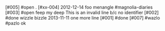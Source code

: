 [#005] #open .
[#xx-004] 2012-12-14 foo
  menangle #magnolia-diaries
[#003] #open feep my deep
This is an invalid line b/c no identifier
[#002]       #done wizzle bizzle 2013-11-11
               one more line
[#001]       #done
[#007]       #wazlo #pazlo ok
